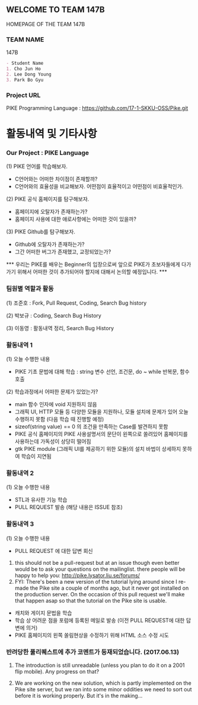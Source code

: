 ## WELCOME TO TEAM 147B

HOMEPAGE OF THE TEAM 147B

### TEAM NAME

147B

```markdown
- Student Name
1. Cho Jun Ho
2. Lee Dong Young
3. Park Bo Gyu
```

### Project URL

PIKE Programming Language : https://github.com/17-1-SKKU-OSS/Pike.git

# 활동내역 및 기타사항

### Our Project : PIKE Language
(1) PIKE 언어를 학습해보자.
- C언어와는 어떠한 차이점이 존재할까?
- C언어와의 효율성을 비교해보자. 어떤점이 효율적이고 어떤점이 비효율적인가.

(2) PIKE 공식 홈페이지를 탐구해보자.
- 홈페이지에 오탈자가 존재하는가?
- 홈페이지 사용에 대한 애로사항에는 어떠한 것이 있을까?

(3) PIKE Github를 탐구해보자.
- Github에 오탈자가 존재하는가?
- 그간 어떠한 버그가 존재했고, 교정되었는가?

*** 우리는 PIKE를 배우는 Beginner의 입장으로써 앞으로 PIKE가 초보자들에게 다가가기 위해서 어떠한 것이 추가되어야 할지에 대해서 논의할 예정입니다. ***

### 팀원별 역할과 활동
(1) 조준호 : Fork, Pull Request, Coding, Search Bug history

(2) 박보규 : Coding, Search Bug History

(3) 이동영 : 활동내역 정리, Search Bug History

### 활동내역 1
(1) 오늘 수행한 내용
- PIKE 기초 문법에 대해 학습 : string 변수 선언, 조건문, do ~ while 반복문, 함수호출

(2) 학습과정에서 어떠한 문제가 있었는가?
- main 함수 인자에 void 지원하지 않음
- 그래픽 UI, HTTP 모듈 등 다양한 모듈을 지원하나, 모듈 설치에 문제가 있어 오늘 수행하지 못함 (다음 학습 때 진행할 예정)
- sizeof(string value) == 0 의 조건을 만족하는 Case를 발견하지 못함
- PIKE 공식 홈페이지의 PIKE 사용설명서의 문단이 왼쪽으로 쏠려있어 홈페이지를 사용하는데 가독성이 상당히 떨어짐
- gtk PIKE module (그래픽 UI를 제공하기 위한 모듈)의 설치 바법이 상세하지 못하여 학습이 지연됨

### 활동내역 2
(1) 오늘 수행한 내용
- STL과 유사한 기능 학습
- PULL REQUEST 발송 (해당 내용은 ISSUE 참조)

### 활동내역 3
(1) 오늘 수행한 내용
- PULL REQUEST 에 대한 답변 회신
1. this should not be a pull-request but at an issue though even better would be to ask your questions on the mailinglist. there people will be happy to help you: http://pike.lysator.liu.se/forums/
2. FYI: There's been a new version of the tutorial lying around since I re-made the Pike site a couple of months ago, but it never got installed on the production server. On the occasion of this pull request we'll make that happen asap so that the tutorial on the Pike site is usable.
- 캐치와 게이지 문법을 학습
- 학습 상 어려운 점을 포럼에 등록된 메일로 발송 (이전 PULL REQUEST에 대한 답변에 의거)
- PIKE 홈페이지의 왼쪽 쏠림현상을 수정하기 위해 HTML 소스 수정 시도

### 반려당한 풀리퀘스트에 추가 코멘트가 등재되었습니다. (2017.06.13) ###
1. The introduction is still unreadable (unless you plan to do it on a 2001 flip mobile). Any progress on that?

2. We are working on the new solution, which is partly implemented on the Pike site server, but we ran into some minor oddities we need to sort out before it is working properly. But it's in the making...
